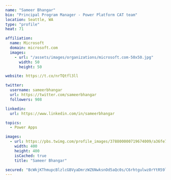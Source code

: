 ```yaml
---
name: "Sameer Bhangar"
bio: "Principal Program Manager - Power Platform CAT team"
location: Seattle, WA
type: "profile"
heat: 71

affiliation:
  name: Microsoft
  domain: microsoft.com
  images:
    - url: "/assets/images/organizations/microsoft.com-50x50.jpg"
      width: 50
      height: 50

website: https://t.co/nrTQtfl3ll

twitter:
  username: sameerbhangar
  url: https://twitter.com/sameerbhangar
  followers: 908

linkedin:
  url: https://www.linkedin.com/in/sameerbhangar

topics:
  - Power Apps

images:
  - url: https://pbs.twimg.com/profile_images/378800000719674009/a36fe7ddfab1778b76e5793772e43798_400x400.jpeg
    width: 400
    height: 400
    isCached: true
    title: "Sameer Bhangar"

secured: "BcWkjKThmupcBlzlcGBVyaDmrzWZ6NwksnOd5aQc0s/C6rhtgulwz8rYtR59lptJZs577AN34701bc4ULZJDsv2CD1gnlYY0yo0lKdVAO5W2uze6MgYB/ckZJ4LSuilnqxW8Jokq7CRU/HzAhhbk7wmSuW9+TXRmMYBp59Ld2GOq4YgHDek849vbMPRPg1k2N2DPobb0o0GRe1wzRSYs6vZZ5oV7FkZWMK6Txb4aNBOHLy+fzQVm4rqWCoUQaMkVrBORHhrm4wpRw7Hwx7P5Gshg7KTtDOoo7iz5RN3DfgdEBU2IR9QWAkK5Y85ZncMS8Bt8J70iKOF8kJNnEi6j7g2vsxJQiMEnB3roTarZKJhe44V24THpS4uqWRhT/UMN7BlVtIrW+tuMWQtlcwmMWw==;8CnXVRNWy6UkPzZGVMo12w=="
---
```


